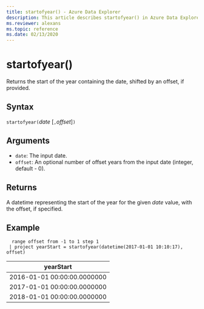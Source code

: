 ```yaml
---
title: startofyear() - Azure Data Explorer
description: This article describes startofyear() in Azure Data Explorer.
ms.reviewer: alexans
ms.topic: reference
ms.date: 02/13/2020
---
```

# startofyear()

Returns the start of the year containing the date, shifted by an offset, if provided.

## Syntax

`startofyear(`*date* [`,`*offset*]`)`

## Arguments

* `date`: The input date.
* `offset`: An optional number of offset years from the input date (integer, default - 0). 

## Returns

A datetime representing the start of the year for the given *date* value, with the offset, if specified.

## Example

```kusto
  range offset from -1 to 1 step 1
 | project yearStart = startofyear(datetime(2017-01-01 10:10:17), offset) 
```

|yearStart|
|---|
|2016-01-01 00:00:00.0000000|
|2017-01-01 00:00:00.0000000|
|2018-01-01 00:00:00.0000000|